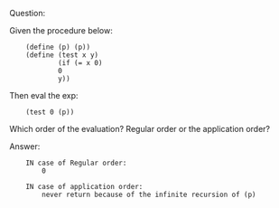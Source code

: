 Question:

Given the procedure below:

        (define (p) (p))
        (define (test x y)
                (if (= x 0)
                0
                y))

Then eval the exp:

        (test 0 (p))

Which order of the evaluation?
Regular order or the application order?

Answer:

        IN case of Regular order:
            0
            
        IN case of application order:
            never return because of the infinite recursion of (p) 
